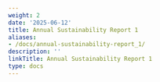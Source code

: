 ```yaml
---
weight: 2
date: '2025-06-12'
title: Annual Sustainability Report 1
aliases:
- /docs/annual-sustainability-report_1/
description: ''
linkTitle: Annual Sustainability Report 1
type: docs
---
```


